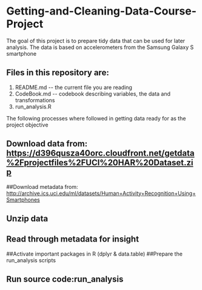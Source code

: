 # Getting-and-Cleaning-Data-Course-Project
The goal of this project is to prepare tidy data that can be used for later analysis. The data is based on accelerometers from the Samsung Galaxy S smartphone
## Files in this repository are:
1. README.md -- the current file you are reading
2. CodeBook.md -- codebook describing variables, the data and transformations
3. run_analysis.R

The following processes where followed in getting data ready for as the project objective
## Download data from: https://d396qusza40orc.cloudfront.net/getdata%2Fprojectfiles%2FUCI%20HAR%20Dataset.zip
##Download metadata from: http://archive.ics.uci.edu/ml/datasets/Human+Activity+Recognition+Using+Smartphones
## Unzip data
## Read through metadata for insight
##Activate important packages in R (dplyr & data.table)
##Prepare the run_analysis scripts
## Run source code:run_analysis
